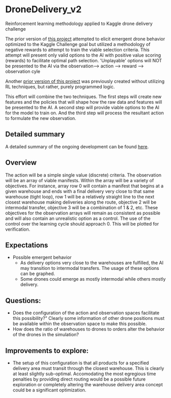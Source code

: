 # DroneDelivery_v2


Reinforcement learning methodology applied to Kaggle drone delivery challenge 

The prior version of [this project](https://github.com/GregWells/3402FinalProject) attempted to elicit emergent drone behavior optimized to the Kaggle Challenge goal but utilized a methodology of negative rewards to attempt to train the viable selection criteria. This attempt will present only valid options to the AI with positive value scoring (rewards) to facilitate optimal path selection. 'Unplayable' options will NOT be presented to the AI via the observation--> action --> reward --> observation cyle

Another [prior version of this project](https://github.com/GregWells/DATA3402/tree/main/Exams/Final) was previously created without utilizing RL techniques, but rather, purely programmed logic.  

This effort will combine the two techniques. The first steps will create new features and the policies that will shape how the raw data and features will be presented to the AI. A second step will provide viable options to the AI for the model to train on. And the third step will process the resultant action to formulate the new observation.

## Detailed summary
A detailed summary of the ongoing development can be found [here](https://github.com/GregWells/DroneDelivery_v2/blob/main/DetailedSummary.md). 


## Overview

The action will be a simple single value (discrete) criteria. The observation will be an array of viable manifests. Within the array will be a variety of objectives. For instance, array row 0 will contain a manifest that begins at a given warehouse and ends with a final delivery very close to that same warehouse (tight loop), row 1 will be a relatively straight line to the next closest warehouse making deliveries along the route, objective 2 will be intermodal transfer, objective 3 will be a combination of 1 & 2, etc. These objectives for the observation arrays will remain as consistent as possible and will also contain an unrealistic option as a control. The use of the control over the learning cycle should approach 0. This will be plotted for verification.

## Expectations 

* Possible emergent behavior
    * As delivery options very close to the warehouses are fulfilled, the AI may transition to intermodal transfers. The usage of these options can be graphed. 
    * Some drones could emerge as mostly intermodal while others mostly delivery. 


## Questions:

* Does the configuration of the  action and observation spaces facilitate this possibility?" Clearly some information of other drone positions must be available within the observation space to make this possible. 
* How does the ratio of warehouses to drones to orders alter the behavior of the drones in the simulation?

## Improvements to explore:
* The setup of this configuration is that all products for a specified delivery area must transit through the closest warehouse. This is clearly at least slightly sub-optimal. Accomodating the most egregious time penalties by providing direct routing would be a possible future exploration or completely altering the warehouse delivery area concept could be a significant optimization. 
    